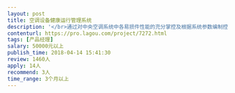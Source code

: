 ```yaml
---                
layout: post       
title: 空调设备健康运行管理系统           
description: '</br>通过对中央空调系统中各易损件性能的充分掌控及根据系统参数编制控制程序，实现对故障点的提前预知故障，提前告警，达到对设备的良好运行管理。</br>'     
contenturl: https://pro.lagou.com/project/7272.html      
tags: [产品经理]            
salary: 50000元以上          
publish_time: 2018-04-14 15:41:30         
review: 1460人                   
apply: 14人                   
recommend: 3人                   
time_range: 3个月以上              
---                 
```

